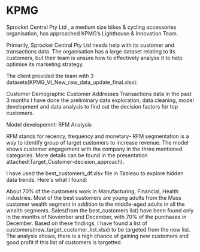 # KPMG

Sprocket Central Pty Ltd , a medium size bikes & cycling accessories organisation, has approached KPMG’s Lighthouse & Innovation Team.

Primarily, Sprocket Central Pty Ltd needs help with its customer and transactions data. The organisation has a large dataset relating to its customers, but their team is unsure how to effectively analyse it to help optimise its marketing strategy.

The client provided the team with 3 datasets(KPMG_VI_New_raw_data_update_final.xlsx):

Customer Demographic
Customer Addresses
Transactions data in the past 3 months
I have done the preliminary data exploration, data cleaning, model development and data analysis to find out the decision factors for top customers.

Model developemnt: RFM Analysis

RFM stands for recency, frequency and monetary- RFM segmentation is a way to identify group of target customers to increase revenue.
The model shows customer engagement with the company in the three mentioned categories.
More details can be found in the presentation attached(Target_Customer-decision_approach).

I have used the best_customers_df.xlsx file in Tableau to explore hidden data trends. Here's what I found:

About 70% of the customers work in Manufacturing, Financial, Health industries.
Most of the best customers are young adults from the Mass customer wealth segment in addition to the middle-aged adults in all the wealth segments.
Sales(from the best_customers list) have been found only in the months of November and December, with 70% of the purchases in December.
Based on these findings, I have found a list of customers(new_target_customer_list.xlsx) to be targeted from the new list. The analysis shows, there is a high chance of gaining new customers and good profit if this list of customers is targetted.
